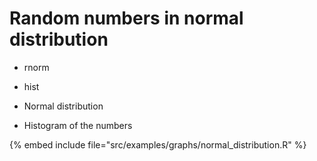 # Random numbers in normal distribution


* rnorm
* hist

* Normal distribution
* Histogram of the numbers

{% embed include file="src/examples/graphs/normal_distribution.R" %}


